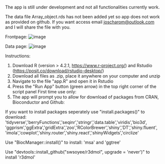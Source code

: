 The app is still under development and not all functionalities currently work.

The data file Array_object.rds has not been added yet so app does not work as provided on github. 
If you want access email joscharom@outlook.com and I will share the file with you.

Frontpage:
![image](https://github.com/JoschaRombach/Proteome-wide_map_of_membrane_binding/assets/153042844/9088bc27-9fad-4d97-ae31-1dba8ea0d637)


Data page:
![image](https://github.com/JoschaRombach/Proteome-wide_map_of_membrane_binding/assets/153042844/f8dec209-dfd1-4dd8-94b7-59d360c226ef)

Instructions:
1. Download R (version > 4.2.1, https://www.r-project.org/) and Rstudio (https://posit.co/download/rstudio-desktop/)
2. Download all files as .zip, place it anywhere on your computer and unzip
3. Navigate to the file "app.R" and open it in Rstudio
4. Press the "Run App" button (green arrow) in the top right corner of the script panel
First time use only:
5. The app will prompt you to allow for download of packages from CRAN, Bioconductor and Github:

If you want to install packages seperately use "install.packages()" to download:
'tidyverse','berryFunctions','seqinr','stringr','data.table','viridis','bio3d',
'ggprism','ggExtra','gridExtra','zoo','RColorBrewer','shiny','DT','shiny.fluent',
'imola','cowplot','shiny.router','shiny.react','shinyWidgets','circlize'

Use "BiocManager::install()" to install: 'msa' and 'ggtree'

Use "devtools::install_github("swsoyee/r3dmol", upgrade = 'never')" to install 'r3dmol'
